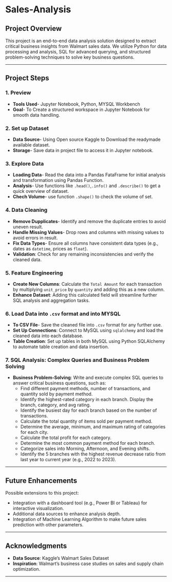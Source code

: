 # Sales-Analysis


## Project Overview

This project is an end-to-end data analysis solution designed to extract critical business insights from Walmart sales data. We utilize Python for data processing and analysis, SQL for advanced querying, and structured problem-solving techniques to solve key business questions.

---
## Project Steps

### 1. Preview
  - **Tools Used**- Jupyter Notebook, Python, MYSQL Workbench
  - **Goal**- To Create a structured workspace in Jupyter Notebook for smooth data handling.

### 2. Set up Dataset
  - **Data Source**- Using Open source Kaggle to Download the readymade available dataset.
  - **Storage**- Save data in project file to access it in Jupyter notebook.

### 3. Explore Data
- **Loading Data**- Read the data into a Pandas FataFrame for initial analysis and transformation using Pandas Function.
- **Analysis**- Use functions like `.head()`,`.info()` and `.describe()` to get a quick overview of dataset.
- **Chech Volume**- use function `.shape()` to check the volume of set.

### 4. Data Cleaning
  - **Remove Dupplicates**- Identify and remove the duplicate entries to avoid uneven result.
  - **Handle Missing Values**- Drop rows and columns with missing values to avoid errors in result.
  - **Fix Data Types**- Ensure all columns have consistent data types (e.g., dates as `datetime`, prices as `float`).
  - **Validation**: Check for any remaining inconsistencies and verify the cleaned data.

### 5. Feature Engineering
   - **Create New Columns**: Calculate the `Total Amount` for each transaction by multiplying `unit_price` by `quantity` and adding this as a new column.
   - **Enhance Dataset**: Adding this calculated field will streamline further SQL analysis and aggregation tasks.

### 6. Load Data into `.csv` format and into MYSQL
  - **To CSV File**- Save the cleaned file into `.csv` format for any further use.
  - **Set Up Connections**: Connect to MySQL using `sqlalchemy` and load the cleaned data into each database.
  - **Table Creation**: Set up tables in both MySQL using Python SQLAlchemy to automate table creation and data insertion.

### 7. SQL Analysis: Complex Queries and Business Problem Solving
  - **Business Problem-Solving**: Write and execute complex SQL queries to answer critical business questions, such as:
    - Find different payment methods, number of transactions, and quantity sold by payment method.
    - Identify the highest-rated category in each branch. Display the branch, category, and avg rating.
    - Identify the busiest day for each branch based on the number of transactions.
    - Calculate the total quantity of items sold per payment method.
    - Determine the average, minimum, and maximum rating of categories for each city.
    - Calculate the total profit for each category.
    - Determine the most common payment method for each branch.
    - Categorize sales into Morning, Afternoon, and Evening shifts.
    - Identify the 5 branches with the highest revenue decrease ratio from last year to current year (e.g., 2022 to 2023).
    


---
## Future Enhancements

Possible extensions to this project:
- Integration with a dashboard tool (e.g., Power BI or Tableau) for interactive visualization.
- Additional data sources to enhance analysis depth.
- Integration of Machine Learning Algorithm to make future sales prediction with other parameters.
---

## Acknowledgments

- **Data Source**: Kaggle’s Walmart Sales Dataset
- **Inspiration**: Walmart’s business case studies on sales and supply chain optimization.
---
